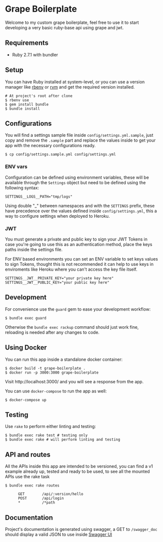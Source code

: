 # Grape Boilerplate

Welcome to my custom grape boilerplate, feel free to use it to start developing
a very basic ruby-base api using grape and jwt.

## Requirements

- Ruby 2.7.1 with bundler

## Setup

You can have Ruby installed at system-level, or you can use a version manager
like [rbenv](https://github.com/rbenv/rbenv) or [rvm](https://rvm.io/) and get
the required version installed.

```
# At project's root after clone
$ rbenv use
$ gem install bundle
$ bundle install
```
## Configurations

You will find a settings sample file inside `config/settings.yml.sample`,
just copy and remove the `.sample` part and replace the values inside to get
your app with the necessary configurations ready.

```
$ cp config/settings.sample.yml config/settings.yml
```

### ENV vars

Configuration can be defined using environment variables, these will be
available through the `Settings` object but need to be defined using the
following syntax:

```
SETTINGS__LOGS__PATH="tmp/logs"
```

Using double "_" between namespaces and with the `SETTINGS` prefix, these
have precedence over the values defined inside `config/settings.yml`, this
a way to configure settings when deployed to Heroku.

### JWT

You must generate a private and public key to sign your JWT Tokens in case
you're going to use this as an authentication method, place the keys paths
inside the settings file.

For ENV based environments you can set an ENV variable to set keys values
to sign Tokens, thought this is not recommended it can help to use keys in
enviroments like Heroku where you can't access the key file itself.

```
SETTINGS__JWT__PRIVATE_KEY="your private key here"
SETTINGS__JWT__PUBLIC_KEY="your public key here"
```

## Development

For convenience use the `guard` gem to ease your development workflow:

```
$ bundle exec guard
```

Otherwise the `bundle exec rackup` command should just work fine, reloading
is needed after any changes to code.

## Using Docker

You can run this app inside a standalone docker container:

```
$ docker build -t grape-boilerplate .
$ docker run -p 3000:3000 grape-boilerplate
```

Visit http://localhost:3000/ and you will see a response from the app.

You can use `docker-compose` to run the app as well:

```
$ docker-compose up
```

## Testing

Use `rake` to perform either linting and testing:

```
$ bundle exec rake test # testing only
$ bundle exec rake # will perform linting and testing
```

## API and routes

All the APIs inside this app are intended to be versioned, you can find a v1
example already up, tested and ready to be used, to see all the mounted APIs
use the rake task

```
$ bundle exec rake routes

      GET        /api/:version/hello
      POST       /api/login
      *          /*path
```

## Documentation

Project's documentation is generated using swagger, a GET to `/swagger_doc`
should display a valid JSON to use inside [Swagger UI](https://editor.swagger.io/)
